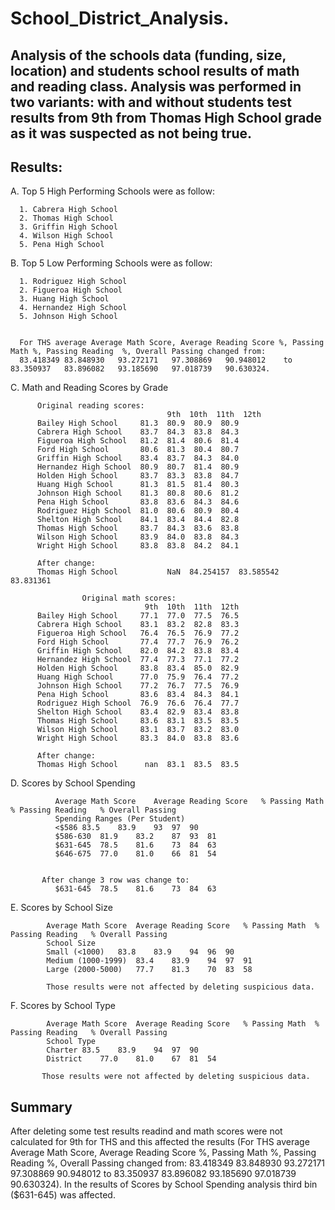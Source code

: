 # School_District_Analysis.
## Analysis of the schools data (funding, size, location) and students school results of math and reading class. Analysis was performed in two variants: with and without students test results from 9th from Thomas High School grade as it was suspected as not being true. 
## Results:

 A. Top 5 High Performing Schools were as follow: 
      
      1. Cabrera High School
      2. Thomas High School
      3. Griffin High School
      4. Wilson High School
      5. Pena High School 
      
      
 B. Top 5 Low Performing Schools were as follow: 
      
      1. Rodriguez High School	
      2. Figueroa High School
      3. Huang High School
      4. Hernandez High School
      5. Johnson High School
      
      
      For THS average Average Math Score, Average Reading Score	%, Passing Math	%, Passing Reading	%, Overall Passing changed from: 
      83.418349	83.848930	93.272171	97.308869	90.948012	 to 83.350937	83.896082	93.185690	97.018739	90.630324. 
      
C. Math and Reading Scores by Grade 

        
          Original reading scores: 
                                       9th  10th  11th  12th
          Bailey High School     81.3  80.9  80.9  80.9
          Cabrera High School    83.7  84.3  83.8  84.3
          Figueroa High School   81.2  81.4  80.6  81.4
          Ford High School       80.6  81.3  80.4  80.7
          Griffin High School    83.4  83.7  84.3  84.0
          Hernandez High School  80.9  80.7  81.4  80.9
          Holden High School     83.7  83.3  83.8  84.7
          Huang High School      81.3  81.5  81.4  80.3
          Johnson High School    81.3  80.8  80.6  81.2
          Pena High School       83.8  83.6  84.3  84.6
          Rodriguez High School  81.0  80.6  80.9  80.4
          Shelton High School    84.1  83.4  84.4  82.8
          Thomas High School     83.7  84.3  83.6  83.8
          Wilson High School     83.9  84.0  83.8  84.3
          Wright High School     83.8  83.8  84.2  84.1
          
          After change:
          Thomas High School           NaN  84.254157  83.585542  83.831361
          
                    Original math scores: 
                                  9th  10th  11th  12th
          Bailey High School     77.1  77.0  77.5  76.5
          Cabrera High School    83.1  83.2  82.8  83.3
          Figueroa High School   76.4  76.5  76.9  77.2
          Ford High School       77.4  77.7  76.9  76.2
          Griffin High School    82.0  84.2  83.8  83.4
          Hernandez High School  77.4  77.3  77.1  77.2
          Holden High School     83.8  83.4  85.0  82.9
          Huang High School      77.0  75.9  76.4  77.2
          Johnson High School    77.2  76.7  77.5  76.9
          Pena High School       83.6  83.4  84.3  84.1
          Rodriguez High School  76.9  76.6  76.4  77.7
          Shelton High School    83.4  82.9  83.4  83.8
          Thomas High School     83.6  83.1  83.5  83.5
          Wilson High School     83.1  83.7  83.2  83.0
          Wright High School     83.3  84.0  83.8  83.6
          
          After change:
          Thomas High School      nan  83.1  83.5  83.5

D. Scores by School Spending

          
              Average Math Score	Average Reading Score	% Passing Math	% Passing Reading	% Overall Passing
              Spending Ranges (Per Student)					
              <$586	83.5	83.9	93	97	90
              $586-630	81.9	83.2	87	93	81
              $631-645	78.5	81.6	73	84	63
              $646-675	77.0	81.0	66	81	54

                
           After change 3 row was change to: 
              $631-645	78.5	81.6	73	84	63
                
                
E. Scores by School Size
          
            Average Math Score	Average Reading Score	% Passing Math	% Passing Reading	% Overall Passing
            School Size					
            Small (<1000)	83.8	83.9	94	96	90
            Medium (1000-1999)	83.4	83.9	94	97	91
            Large (2000-5000)	77.7	81.3	70	83	58
            
            Those results were not affected by deleting suspicious data.
          
F. Scores by School Type

            Average Math Score	Average Reading Score	% Passing Math	% Passing Reading	% Overall Passing
            School Type					
            Charter	83.5	83.9	94	97	90
            District	77.0	81.0	67	81	54
        
           Those results were not affected by deleting suspicious data.
## Summary
   After deleting some test results readind and math scores were not calculated for 9th for THS and this affected the results (For THS average Average Math Score, Average Reading Score	%, Passing Math	%, Passing Reading	%, Overall Passing changed from: 83.418349	83.848930	93.272171	97.308869	90.948012	 to 83.350937	83.896082	93.185690	97.018739	90.630324). In the results of Scores by School Spending analysis third bin ($631-645) was affected. 
